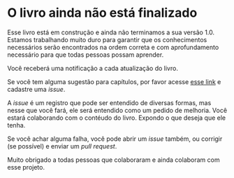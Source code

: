 # O livro ainda não está finalizado

Esse livro está em construção e ainda não terminamos a sua versão 1.0. Estamos trabalhando muito duro para garantir que os conhecimentos necessários serão encontrados na ordem correta e com aprofundamento necessário para que todas pessoas possam aprender.

Você receberá uma notificação a cada atualização do livro.

Se você tem alguma sugestão para capítulos, por favor acesse [esse link](https://github.com/gomex/deploy-em-producao/issues) e cadastre uma *issue*.

A *issue* é um registro que pode ser entendido de diversas formas, mas nesse que você fará, ele será entendido como um pedido de melhoria. Você estará colaborando com o contéudo do livro. Expondo o que deseja que ele tenha.

Se você achar alguma falha, você pode abrir um *issue* também, ou corrigir (se possível) e enviar um *pull request*.

Muito obrigado a todas pessoas que colaboraram e ainda colaboram com esse projeto.